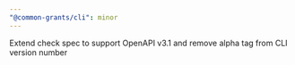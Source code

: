 ```yaml
---
"@common-grants/cli": minor
---
```


Extend check spec to support OpenAPI v3.1 and remove alpha tag from CLI version number
